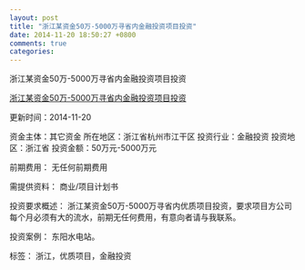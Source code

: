 ```yaml
---
layout: post
title: "浙江某资金50万-5000万寻省内金融投资项目投资"
date: 2014-11-20 18:50:27 +0800
comments: true
categories: 
---
```

浙江某资金50万-5000万寻省内金融投资项目投资

[浙江某资金50万-5000万寻省内金融投资项目投资](http://zijin.trjcn.com/detail_247245.html)

更新时间：2014-11-20

资金主体：其它资金
所在地区：浙江省杭州市江干区
投资行业：金融投资
投资地区：浙江省
投资金额：50万元-5000万元

前期费用：
无任何前期费用

需提供资料：
商业/项目计划书

投资要求概述：
浙江某资金50万-5000万寻省内优质项目投资，要求项目方公司每个月必须有大的流水，前期无任何费用，有意向者请与我联系。

投资案例：
东阳水电站。

标签：
浙江，优质项目，金融投资

